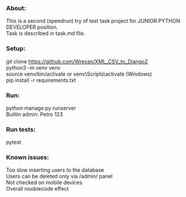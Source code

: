 ### About:
This is a second (speedrun) try of test task project for JUNIOR PYTHON DEVELOPER position.\
Task is described in task.md file.
### Setup:
git clone https://github.com/Wrexan/XML_CSV_to_Django2 \
python3 -m venv venv\
source venv/bin/activate or venv\Scripts\activate (Windows)\
pip install -r requirements.txt
### Run:
python manage.py runserver\
Builtin admin: Petro 123
### Run tests:
pytest
### Known issues:
Too slow inserting users to the database\
Users can be deleted only via /admin/ panel\
Not checked on mobile devices\
Overall noobiecode effect
